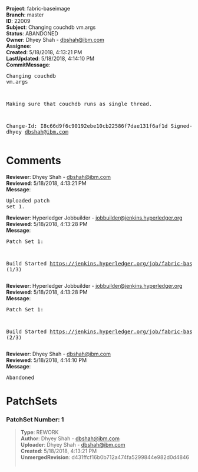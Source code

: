 <strong>Project</strong>: fabric-baseimage<br><strong>Branch</strong>: master<br><strong>ID</strong>: 22009<br><strong>Subject</strong>: Changing couchdb vm.args<br><strong>Status</strong>: ABANDONED<br><strong>Owner</strong>: Dhyey Shah - dbshah@ibm.com<br><strong>Assignee</strong>:<br><strong>Created</strong>: 5/18/2018, 4:13:21 PM<br><strong>LastUpdated</strong>: 5/18/2018, 4:14:10 PM<br><strong>CommitMessage</strong>:<br><pre>Changing couchdb vm.args

Making sure that couchdb runs as single thread.

Change-Id: I8c66d9f6c90192ebe10cb22586f7dae131f6af1d
Signed-off-by: dhyey <dbshah@ibm.com>
</pre><h1>Comments</h1><strong>Reviewer</strong>: Dhyey Shah - dbshah@ibm.com<br><strong>Reviewed</strong>: 5/18/2018, 4:13:21 PM<br><strong>Message</strong>: <pre>Uploaded patch set 1.</pre><strong>Reviewer</strong>: Hyperledger Jobbuilder - jobbuilder@jenkins.hyperledger.org<br><strong>Reviewed</strong>: 5/18/2018, 4:13:28 PM<br><strong>Message</strong>: <pre>Patch Set 1:

Build Started https://jenkins.hyperledger.org/job/fabric-baseimage-verify-docker-s390x/167/ (1/3)</pre><strong>Reviewer</strong>: Hyperledger Jobbuilder - jobbuilder@jenkins.hyperledger.org<br><strong>Reviewed</strong>: 5/18/2018, 4:13:28 PM<br><strong>Message</strong>: <pre>Patch Set 1:

Build Started https://jenkins.hyperledger.org/job/fabric-baseimage-verify-docker-ppc64le/180/ (2/3)</pre><strong>Reviewer</strong>: Dhyey Shah - dbshah@ibm.com<br><strong>Reviewed</strong>: 5/18/2018, 4:14:10 PM<br><strong>Message</strong>: <pre>Abandoned</pre><h1>PatchSets</h1><h3>PatchSet Number: 1</h3><blockquote><strong>Type</strong>: REWORK<br><strong>Author</strong>: Dhyey Shah - dbshah@ibm.com<br><strong>Uploader</strong>: Dhyey Shah - dbshah@ibm.com<br><strong>Created</strong>: 5/18/2018, 4:13:21 PM<br><strong>UnmergedRevision</strong>: d431ffcf16b0b712a474fa5299844e982d0d4846<br><br></blockquote>